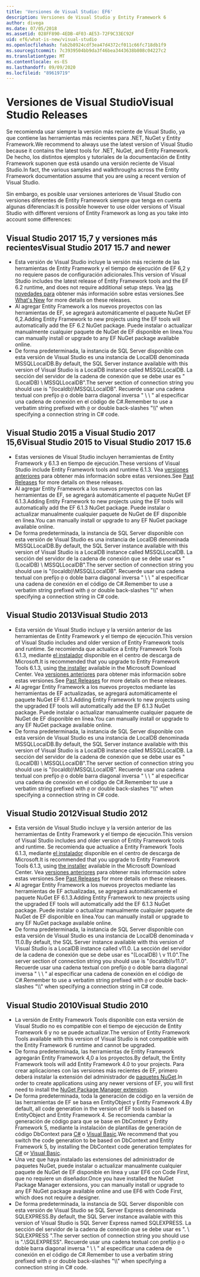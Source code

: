 ```yaml
---
title: 'Versiones de Visual Studio: EF6'
description: Versiones de Visual Studio y Entity Framework 6
author: divega
ms.date: 07/05/2018
ms.assetid: 028FF890-4EDB-4F03-AE53-72F9C33EC92F
uid: ef6/what-is-new/visual-studio
ms.openlocfilehash: fab2b8924cdf3ea47d4372cf011c66fc718db1f9
ms.sourcegitcommit: 7c3939504bb9da3f46bea3443638b808c04227c2
ms.translationtype: MT
ms.contentlocale: es-ES
ms.lasthandoff: 09/09/2020
ms.locfileid: "89619719"
---
```

# <a name="visual-studio-releases"></a><span data-ttu-id="762da-103">Versiones de Visual Studio</span><span class="sxs-lookup"><span data-stu-id="762da-103">Visual Studio Releases</span></span>

<span data-ttu-id="762da-104">Se recomienda usar siempre la versión más reciente de Visual Studio, ya que contiene las herramientas más recientes para .NET, NuGet y Entity Framework.</span><span class="sxs-lookup"><span data-stu-id="762da-104">We recommend to always use the latest version of Visual Studio because it contains the latest tools for .NET, NuGet, and Entity Framework.</span></span>
<span data-ttu-id="762da-105">De hecho, los distintos ejemplos y tutoriales de la documentación de Entity Framework suponen que está usando una versión reciente de Visual Studio.</span><span class="sxs-lookup"><span data-stu-id="762da-105">In fact, the various samples and walkthroughs across the Entity Framework documentation assume that you are using a recent version of Visual Studio.</span></span>

<span data-ttu-id="762da-106">Sin embargo, es posible usar versiones anteriores de Visual Studio con versiones diferentes de Entity Framework siempre que tenga en cuenta algunas diferencias:</span><span class="sxs-lookup"><span data-stu-id="762da-106">It is possible however to use older versions of Visual Studio with different versions of Entity Framework as long as you take into account some differences:</span></span>

## <a name="visual-studio-2017-157-and-newer"></a><span data-ttu-id="762da-107">Visual Studio 2017 15,7 y versiones más recientes</span><span class="sxs-lookup"><span data-stu-id="762da-107">Visual Studio 2017 15.7 and newer</span></span>

- <span data-ttu-id="762da-108">Esta versión de Visual Studio incluye la versión más reciente de las herramientas de Entity Framework y el tiempo de ejecución de EF 6,2 y no requiere pasos de configuración adicionales.</span><span class="sxs-lookup"><span data-stu-id="762da-108">This version of Visual Studio includes the latest release of Entity Framework tools and the EF 6.2 runtime, and does not require additional setup steps.</span></span>
<span data-ttu-id="762da-109">Vea [las novedades para](xref:ef6/what-is-new/index) obtener más información sobre estas versiones.</span><span class="sxs-lookup"><span data-stu-id="762da-109">See [What's New](xref:ef6/what-is-new/index) for more details on these releases.</span></span>
- <span data-ttu-id="762da-110">Al agregar Entity Framework a los nuevos proyectos con las herramientas de EF, se agregará automáticamente el paquete NuGet EF 6,2.</span><span class="sxs-lookup"><span data-stu-id="762da-110">Adding Entity Framework to new projects using the EF tools will automatically add the EF 6.2 NuGet package.</span></span>
<span data-ttu-id="762da-111">Puede instalar o actualizar manualmente cualquier paquete de NuGet de EF disponible en línea.</span><span class="sxs-lookup"><span data-stu-id="762da-111">You can manually install or upgrade to any EF NuGet package available online.</span></span>
- <span data-ttu-id="762da-112">De forma predeterminada, la instancia de SQL Server disponible con esta versión de Visual Studio es una instancia de LocalDB denominada MSSQLLocalDB.</span><span class="sxs-lookup"><span data-stu-id="762da-112">By default, the SQL Server instance available with this version of Visual Studio is a LocalDB instance called MSSQLLocalDB.</span></span>
<span data-ttu-id="762da-113">La sección del servidor de la cadena de conexión que se debe usar es "(LocalDB) \\ MSSQLLocalDB".</span><span class="sxs-lookup"><span data-stu-id="762da-113">The server section of connection string you should use is "(localdb)\\MSSQLLocalDB".</span></span>
<span data-ttu-id="762da-114">Recuerde usar una cadena textual con prefijo `@` o doble barra diagonal inversa " \\ \\ " al especificar una cadena de conexión en el código de C#.</span><span class="sxs-lookup"><span data-stu-id="762da-114">Remember to use a verbatim string prefixed with `@` or double back-slashes "\\\\" when specifying a connection string in C# code.</span></span>  


## <a name="visual-studio-2015-to-visual-studio-2017-156"></a><span data-ttu-id="762da-115">Visual Studio 2015 a Visual Studio 2017 15,6</span><span class="sxs-lookup"><span data-stu-id="762da-115">Visual Studio 2015 to Visual Studio 2017 15.6</span></span>

- <span data-ttu-id="762da-116">Estas versiones de Visual Studio incluyen herramientas de Entity Framework y 6.1.3 en tiempo de ejecución.</span><span class="sxs-lookup"><span data-stu-id="762da-116">These versions of Visual Studio include Entity Framework tools and runtime 6.1.3.</span></span>
<span data-ttu-id="762da-117">Vea [versiones anteriores](xref:ef6/what-is-new/past-releases#ef-613) para obtener más información sobre estas versiones.</span><span class="sxs-lookup"><span data-stu-id="762da-117">See [Past Releases](xref:ef6/what-is-new/past-releases#ef-613) for more details on these releases.</span></span>
- <span data-ttu-id="762da-118">Al agregar Entity Framework a los nuevos proyectos con las herramientas de EF, se agregará automáticamente el paquete NuGet EF 6.1.3.</span><span class="sxs-lookup"><span data-stu-id="762da-118">Adding Entity Framework to new projects using the EF tools will automatically add the EF 6.1.3 NuGet package.</span></span>
<span data-ttu-id="762da-119">Puede instalar o actualizar manualmente cualquier paquete de NuGet de EF disponible en línea.</span><span class="sxs-lookup"><span data-stu-id="762da-119">You can manually install or upgrade to any EF NuGet package available online.</span></span>
- <span data-ttu-id="762da-120">De forma predeterminada, la instancia de SQL Server disponible con esta versión de Visual Studio es una instancia de LocalDB denominada MSSQLLocalDB.</span><span class="sxs-lookup"><span data-stu-id="762da-120">By default, the SQL Server instance available with this version of Visual Studio is a LocalDB instance called MSSQLLocalDB.</span></span>
<span data-ttu-id="762da-121">La sección del servidor de la cadena de conexión que se debe usar es "(LocalDB) \\ MSSQLLocalDB".</span><span class="sxs-lookup"><span data-stu-id="762da-121">The server section of connection string you should use is "(localdb)\\MSSQLLocalDB".</span></span>
<span data-ttu-id="762da-122">Recuerde usar una cadena textual con prefijo `@` o doble barra diagonal inversa " \\ \\ " al especificar una cadena de conexión en el código de C#.</span><span class="sxs-lookup"><span data-stu-id="762da-122">Remember to use a verbatim string prefixed with `@` or double back-slashes "\\\\" when specifying a connection string in C# code.</span></span>  


## <a name="visual-studio-2013"></a><span data-ttu-id="762da-123">Visual Studio 2013</span><span class="sxs-lookup"><span data-stu-id="762da-123">Visual Studio 2013</span></span>
- <span data-ttu-id="762da-124">Esta versión de Visual Studio incluye y la versión anterior de las herramientas de Entity Framework y el tiempo de ejecución.</span><span class="sxs-lookup"><span data-stu-id="762da-124">This version of Visual Studio includes and older version of Entity Framework tools and runtime.</span></span>
<span data-ttu-id="762da-125">Se recomienda que actualice a Entity Framework Tools 6.1.3, mediante [el instalador](https://www.microsoft.com/download/details.aspx?id=40762) disponible en el centro de descarga de Microsoft.</span><span class="sxs-lookup"><span data-stu-id="762da-125">It is recommended that you upgrade to Entity Framework Tools 6.1.3, using [the installer](https://www.microsoft.com/download/details.aspx?id=40762) available in the Microsoft Download Center.</span></span>
<span data-ttu-id="762da-126">Vea [versiones anteriores](xref:ef6/what-is-new/past-releases#ef-613) para obtener más información sobre estas versiones.</span><span class="sxs-lookup"><span data-stu-id="762da-126">See [Past Releases](xref:ef6/what-is-new/past-releases#ef-613) for more details on these releases.</span></span>
- <span data-ttu-id="762da-127">Al agregar Entity Framework a los nuevos proyectos mediante las herramientas de EF actualizadas, se agregará automáticamente el paquete NuGet EF 6.1.3.</span><span class="sxs-lookup"><span data-stu-id="762da-127">Adding Entity Framework to new projects using the upgraded EF tools will automatically add the EF 6.1.3 NuGet package.</span></span>
<span data-ttu-id="762da-128">Puede instalar o actualizar manualmente cualquier paquete de NuGet de EF disponible en línea.</span><span class="sxs-lookup"><span data-stu-id="762da-128">You can manually install or upgrade to any EF NuGet package available online.</span></span>
- <span data-ttu-id="762da-129">De forma predeterminada, la instancia de SQL Server disponible con esta versión de Visual Studio es una instancia de LocalDB denominada MSSQLLocalDB.</span><span class="sxs-lookup"><span data-stu-id="762da-129">By default, the SQL Server instance available with this version of Visual Studio is a LocalDB instance called MSSQLLocalDB.</span></span>
<span data-ttu-id="762da-130">La sección del servidor de la cadena de conexión que se debe usar es "(LocalDB) \\ MSSQLLocalDB".</span><span class="sxs-lookup"><span data-stu-id="762da-130">The server section of connection string you should use is "(localdb)\\MSSQLLocalDB".</span></span>
<span data-ttu-id="762da-131">Recuerde usar una cadena textual con prefijo `@` o doble barra diagonal inversa " \\ \\ " al especificar una cadena de conexión en el código de C#.</span><span class="sxs-lookup"><span data-stu-id="762da-131">Remember to use a verbatim string prefixed with `@` or double back-slashes "\\\\" when specifying a connection string in C# code.</span></span>  

## <a name="visual-studio-2012"></a><span data-ttu-id="762da-132">Visual Studio 2012</span><span class="sxs-lookup"><span data-stu-id="762da-132">Visual Studio 2012</span></span>

- <span data-ttu-id="762da-133">Esta versión de Visual Studio incluye y la versión anterior de las herramientas de Entity Framework y el tiempo de ejecución.</span><span class="sxs-lookup"><span data-stu-id="762da-133">This version of Visual Studio includes and older version of Entity Framework tools and runtime.</span></span>
<span data-ttu-id="762da-134">Se recomienda que actualice a Entity Framework Tools 6.1.3, mediante [el instalador](https://www.microsoft.com/download/details.aspx?id=40762) disponible en el centro de descarga de Microsoft.</span><span class="sxs-lookup"><span data-stu-id="762da-134">It is recommended that you upgrade to Entity Framework Tools 6.1.3, using [the installer](https://www.microsoft.com/download/details.aspx?id=40762) available in the Microsoft Download Center.</span></span>
<span data-ttu-id="762da-135">Vea [versiones anteriores](xref:ef6/what-is-new/past-releases#ef-613) para obtener más información sobre estas versiones.</span><span class="sxs-lookup"><span data-stu-id="762da-135">See [Past Releases](xref:ef6/what-is-new/past-releases#ef-613) for more details on these releases.</span></span>
- <span data-ttu-id="762da-136">Al agregar Entity Framework a los nuevos proyectos mediante las herramientas de EF actualizadas, se agregará automáticamente el paquete NuGet EF 6.1.3.</span><span class="sxs-lookup"><span data-stu-id="762da-136">Adding Entity Framework to new projects using the upgraded EF tools will automatically add the EF 6.1.3 NuGet package.</span></span>
<span data-ttu-id="762da-137">Puede instalar o actualizar manualmente cualquier paquete de NuGet de EF disponible en línea.</span><span class="sxs-lookup"><span data-stu-id="762da-137">You can manually install or upgrade to any EF NuGet package available online.</span></span>
- <span data-ttu-id="762da-138">De forma predeterminada, la instancia de SQL Server disponible con esta versión de Visual Studio es una instancia de LocalDB denominada v 11.0.</span><span class="sxs-lookup"><span data-stu-id="762da-138">By default, the SQL Server instance available with this version of Visual Studio is a LocalDB instance called v11.0.</span></span>
<span data-ttu-id="762da-139">La sección del servidor de la cadena de conexión que se debe usar es "(LocalDB) \\ v 11.0".</span><span class="sxs-lookup"><span data-stu-id="762da-139">The server section of connection string you should use is "(localdb)\\v11.0".</span></span>
<span data-ttu-id="762da-140">Recuerde usar una cadena textual con prefijo `@` o doble barra diagonal inversa " \\ \\ " al especificar una cadena de conexión en el código de C#.</span><span class="sxs-lookup"><span data-stu-id="762da-140">Remember to use a verbatim string prefixed with `@` or double back-slashes "\\\\" when specifying a connection string in C# code.</span></span>  

## <a name="visual-studio-2010"></a><span data-ttu-id="762da-141">Visual Studio 2010</span><span class="sxs-lookup"><span data-stu-id="762da-141">Visual Studio 2010</span></span>

- <span data-ttu-id="762da-142">La versión de Entity Framework Tools disponible con esta versión de Visual Studio no es compatible con el tiempo de ejecución de Entity Framework 6 y no se puede actualizar.</span><span class="sxs-lookup"><span data-stu-id="762da-142">The version of Entity Framework Tools available with this version of Visual Studio is not compatible with the Entity Framework 6 runtime and cannot be upgraded.</span></span>
- <span data-ttu-id="762da-143">De forma predeterminada, las herramientas de Entity Framework agregarán Entity Framework 4,0 a los proyectos.</span><span class="sxs-lookup"><span data-stu-id="762da-143">By default, the Entity Framework tools will add Entity Framework 4.0 to your projects.</span></span>
<span data-ttu-id="762da-144">Para crear aplicaciones con las versiones más recientes de EF, primero deberá instalar la extensión del administrador de [paquetes NuGet](https://marketplace.visualstudio.com/items?itemName=NuGetTeam.NuGetPackageManager).</span><span class="sxs-lookup"><span data-stu-id="762da-144">In order to create applications using any newer versions of EF, you will first need to install the [NuGet Package Manager extension](https://marketplace.visualstudio.com/items?itemName=NuGetTeam.NuGetPackageManager).</span></span>
- <span data-ttu-id="762da-145">De forma predeterminada, toda la generación de código en la versión de las herramientas de EF se basa en EntityObject y Entity Framework 4.</span><span class="sxs-lookup"><span data-stu-id="762da-145">By default, all code generation in the version of EF tools is based on EntityObject and Entity Framework 4.</span></span>
<span data-ttu-id="762da-146">Se recomienda cambiar la generación de código para que se base en DbContext y Entity Framework 5, mediante la instalación de plantillas de generación de código DbContext para [C#](https://marketplace.visualstudio.com/items?itemName=EntityFrameworkTeam.EF5xDbContextGeneratorforC) o [Visual Basic](https://marketplace.visualstudio.com/items?itemName=EntityFrameworkTeam.EF5xDbContextGeneratorforVBNET).</span><span class="sxs-lookup"><span data-stu-id="762da-146">We recommend that you switch the code generation to be based on DbContext and Entity Framework 5, by installing the DbContext code generation templates for [C#](https://marketplace.visualstudio.com/items?itemName=EntityFrameworkTeam.EF5xDbContextGeneratorforC) or [Visual Basic](https://marketplace.visualstudio.com/items?itemName=EntityFrameworkTeam.EF5xDbContextGeneratorforVBNET).</span></span>
- <span data-ttu-id="762da-147">Una vez que haya instalado las extensiones del administrador de paquetes NuGet, puede instalar o actualizar manualmente cualquier paquete de NuGet de EF disponible en línea y usar EF6 con Code First, que no requiere un diseñador.</span><span class="sxs-lookup"><span data-stu-id="762da-147">Once you have installed the NuGet Package Manager extensions, you can manually install or upgrade to any EF NuGet package available online and use EF6 with Code First, which does not require a designer.</span></span>
- <span data-ttu-id="762da-148">De forma predeterminada, la instancia de SQL Server disponible con esta versión de Visual Studio se SQL Server Express denominada SQLEXPRESS.</span><span class="sxs-lookup"><span data-stu-id="762da-148">By default, the SQL Server instance available with this version of Visual Studio is SQL Server Express named SQLEXPRESS.</span></span>
<span data-ttu-id="762da-149">La sección del servidor de la cadena de conexión que se debe usar es ". \\ SQLEXPRESS ".</span><span class="sxs-lookup"><span data-stu-id="762da-149">The server section of connection string you should use is ".\\SQLEXPRESS".</span></span>
<span data-ttu-id="762da-150">Recuerde usar una cadena textual con prefijo `@` o doble barra diagonal inversa " \\ \\ " al especificar una cadena de conexión en el código de C#.</span><span class="sxs-lookup"><span data-stu-id="762da-150">Remember to use a verbatim string prefixed with `@` or double back-slashes "\\\\" when specifying a connection string in C# code.</span></span>
